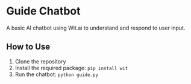 # Guide Chatbot

A basic AI chatbot using Wit.ai to understand and respond to user input.

## How to Use

1. Clone the repository
2. Install the required package: `pip install wit`
3. Run the chatbot: `python guide.py`

